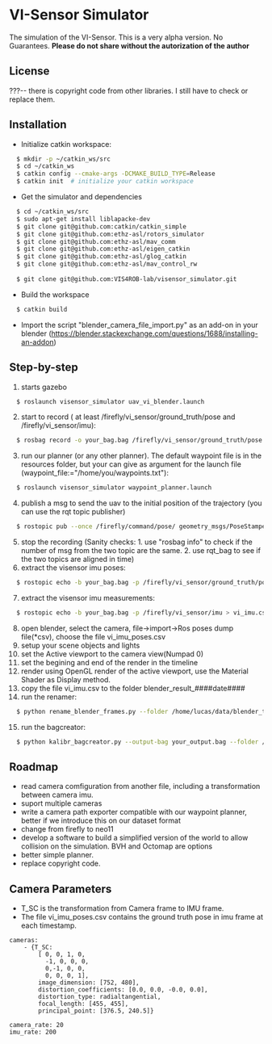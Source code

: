VI-Sensor Simulator
========================
The simulation of the VI-Sensor.   This is a very alpha version. No Guarantees.
**Please do not share without the autorization of the author**

License
------
???-- there is copyright code from other libraries. I still have to check or replace them.

Installation
------

* Initialize catkin workspace:
```sh
  $ mkdir -p ~/catkin_ws/src
  $ cd ~/catkin_ws
  $ catkin config --cmake-args -DCMAKE_BUILD_TYPE=Release
  $ catkin init  # initialize your catkin workspace
```
* Get the simulator and dependencies
```sh
  $ cd ~/catkin_ws/src
  $ sudo apt-get install liblapacke-dev
  $ git clone git@github.com:catkin/catkin_simple
  $ git clone git@github.com:ethz-asl/rotors_simulator
  $ git clone git@github.com:ethz-asl/mav_comm
  $ git clone git@github.com:ethz-asl/eigen_catkin
  $ git clone git@github.com:ethz-asl/glog_catkin
  $ git clone git@github.com:ethz-asl/mav_control_rw
  
  $ git clone git@github.com:VIS4ROB-lab/visensor_simulator.git

```
* Build the workspace  
```sh
  $ catkin build
```

* Import the script "blender_camera_file_import.py" as an add-on in your blender (https://blender.stackexchange.com/questions/1688/installing-an-addon)

Step-by-step
------
1. starts gazebo 
```sh
  $ roslaunch visensor_simulator uav_vi_blender.launch
```
2. start to record ( at least /firefly/vi_sensor/ground_truth/pose and /firefly/vi_sensor/imu): 
```sh
  $ rosbag record -o your_bag.bag /firefly/vi_sensor/ground_truth/pose  /firefly/vi_sensor/imu
```
3. run our planner (or any other planner). The default waypoint file is in the resources folder, but your can give as argument for the launch file (waypoint_file:="/home/you/waypoints.txt"): 
```sh
  $ roslaunch visensor_simulator waypoint_planner.launch
```
4. publish a msg to send the uav to the initial position of the trajectory (you can use the rqt topic publisher)
```sh
  $ rostopic pub --once /firefly/command/pose/ geometry_msgs/PoseStamped '{header: {stamp: now, frame_id: "world"}, pose: {position: {x: 0.0, y: 0.0, z: 2.0}, orientation: {w: 1.0}}}'
```
5. stop the recording (Sanity checks: 1. use "rosbag info" to check if the number of msg from the two topic are the same. 2. use rqt_bag to see if the two topics are aligned in time)
6. extract the visensor imu poses: 
```sh
  $ rostopic echo -b your_bag.bag -p /firefly/vi_sensor/ground_truth/pose > vi_imu_poses.csv
```
7. extract the visensor imu measurements:
```sh
  $ rostopic echo -b your_bag.bag -p /firefly/vi_sensor/imu > vi_imu.csv
```
8. open blender, select the camera, file->import->Ros poses dump file(*csv), choose the file vi_imu_poses.csv
9. setup your scene objects and lights
10. set the Active viewport to the camera view(Numpad 0)
11. set the begining and end of the render in the timeline
12. render using OpenGL render of the active viewport, use the Material Shader as Display method.
13. copy the file vi_imu.csv to the folder blender_result_####date####
14. run the renamer: 
```sh
  $ python rename_blender_frames.py --folder /home/lucas/data/blender_test/blender_result_####date####
```
15. run the bagcreator:  
```sh 
  $ python kalibr_bagcreator.py --output-bag your_output.bag --folder /home/lucas/data/blender_test/blender_result_####date####/
```

Roadmap
------
* read camera comfiguration from another file, including a transformation between camera imu.
* suport multiple cameras
* write a camera path exporter compatible with our waypoint planner, better if we introduce this on our dataset format
* change from firefly to neo11
* develop a software to build a simplified version of the world to allow collision on the simulation. BVH and Octomap are options
* better simple planner.
* replace copyright code.

Camera Parameters
------
* T_SC is the transformation from Camera frame to IMU frame.
* The file vi_imu_poses.csv contains the ground truth pose in imu frame at each timestamp.
```
cameras:
    - {T_SC:
        [ 0, 0, 1, 0,
          -1, 0, 0, 0,
          0,-1, 0, 0,
          0, 0, 0, 1],
        image_dimension: [752, 480],
        distortion_coefficients: [0.0, 0.0, -0.0, 0.0],
        distortion_type: radialtangential,
        focal_length: [455, 455],
        principal_point: [376.5, 240.5]}

camera_rate: 20
imu_rate: 200
```
